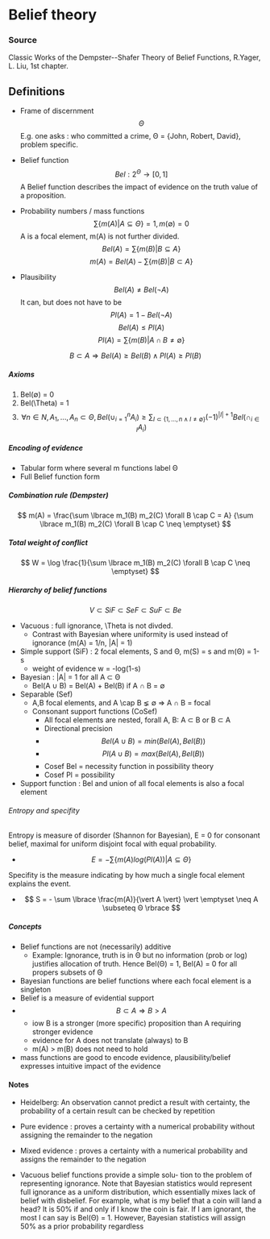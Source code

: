 # Belief theory
### Source
Classic Works of the Dempster--Shafer Theory of Belief Functions, R.Yager, L. Liu, 1st chapter.
## Definitions
* Frame of discernment
$$ \Theta $$
E.g. one asks : who committed a crime, Θ = {John, Robert, David}, problem specific.

* Belief function
$$ Bel : 2^\Theta \rightarrow [0,1] $$
A Belief function describes the impact of evidence on the truth value of a proposition.

* Probability numbers / mass functions
$$ \sum \lbrace m(A) \vert A ⊆ \Theta \rbrace = 1, m(\emptyset) = 0 $$
A is a focal element, m(A) is not further divided.
$$ Bel(A) = \sum \lbrace m(B) \vert B \subseteq A \rbrace $$
$$ m(A) = Bel(A) - \sum \lbrace m(B) \vert B \subset A \rbrace $$

* Plausibility
$$ Bel(A) \neq Bel(\neg A) $$
It can, but does not have to be
$$ Pl(A) = 1 - Bel(\neg A) $$
$$ Bel(A) \leq Pl(A) $$
$$ Pl(A) = \sum \lbrace m(B) \vert A \cap B \neq ∅ \rbrace $$

$$ B \subset A \Rightarrow Bel(A) \geq Bel(B) \land Pl(A) \geq Pl(B) $$

##### Axioms

1. Bel(∅) = 0
2. Bel(\Theta) = 1
3. $$ \forall n \in N, A_1, ... , A_n \subset \Theta, Bel(\cup_{i=1}^n A_i) \geq \sum_{I \subset \lbrace 1, \dots, n  \land I \neq ∅\rbrace} (-1)^{\vert I \vert + 1} Bel(\cap_{i \in I} A_i) $$

##### Encoding of evidence
- Tabular form where several m functions label Θ
- Full Belief function form

##### Combination rule (Dempster)
$$ m(A) = \frac{\sum \lbrace m_1(B) m_2(C) \forall B \cap C = A} {\sum \lbrace m_1(B) m_2(C) \forall B \cap C \neq \emptyset} $$

##### Total weight of conflict
$$ W = \log \frac{1}{\sum \lbrace m_1(B) m_2(C) \forall B \cap C \neq \emptyset} $$

##### Hierarchy of belief functions
$$ V \subset SiF \subset SeF \subset SuF \subset Be $$

* Vacuous : full ignorance, \Theta is not divded.
  * Contrast with Bayesian where uniformity is used instead of ignorance (m(A) = 1/n, |A| = 1)
* Simple support (SiF) : 2 focal elements, S and Θ, m(S) = s and m(Θ) = 1-s
  * weight of evidence w = -log(1-s)
* Bayesian : |A| = 1 for all A ⊂ Θ
  * Bel(A ∪ B) = Bel(A) + Bel(B) if A ∩ B = ∅
* Separable (Sef)
  * A,B focal elements, and A \cap B ⪇ ∅ ⇒ A ∩ B = focal
  * Consonant support functions (CoSef)
    * All focal elements are nested, forall A, B: A ⊂ B or B ⊂ A
    * Directional precision
    * $$ Bel(A \cup B) = min(Bel(A), Bel(B)) $$
    * $$ Pl(A \cup B) = max(Bel(A), Bel(B)) $$
    * Cosef Bel = necessity function in possibility theory
    * Cosef Pl = possibility
* Support function : Bel and union of all focal elements is also a focal element

###### Entropy and specifity
Entropy is measure of disorder (Shannon for Bayesian), E = 0 for consonant belief, maximal for uniform disjoint focal with equal probability.
* $$ E = - \sum \lbrace m(A) log(Pl(A)) \vert A \subseteq Θ \rbrace $$

Specifity is the measure indicating by how much a single focal element explains the event.
* $$ S = - \sum \lbrace \frac{m(A)}{\vert A \vert} \vert \emptyset \neq A \subseteq Θ \rbrace $$




##### Concepts
- Belief functions are not (necessarily) additive
  - Example: Ignorance, truth is in Θ but no information (prob or log) justifies allocation of truth. Hence Bel(Θ) = 1, Bel(A) = 0 for all propers subsets of Θ
- Bayesian functions are belief functions where each focal element is a singleton
- Belief is a measure of evidential support
- $$B \subset A \Rightarrow B > A $$
  - iow B is a stronger (more specific) proposition than A requiring stronger evidence
  - evidence for A does not translate (always) to B
  - m(A) > m(B) does not need to hold
- mass functions are good to encode evidence, plausibility/belief expresses intuitive impact of the evidence

#### Notes

- Heidelberg: An observation cannot predict a result with certainty, the probability of a certain result can be checked by repetition
- Pure evidence : proves a certainty with a numerical probability without assigning the remainder to the negation
- Mixed evidence : proves a certainty with a numerical probability and assigns the remainder to the negation

- Vacuous belief functions provide a simple solu- tion to the problem of representing ignorance. Note that Bayesian statistics would represent full ignorance as a uniform distribution, which essentially mixes lack of belief with disbelief. For example, what is my belief that a coin will land a head? It is 50% if and only if I know the coin is fair. If I am ignorant, the most I can say is Bel(Θ) = 1. However, Bayesian statistics will assign 50% as a prior probability regardless
